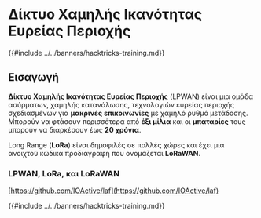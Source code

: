 # Δίκτυο Χαμηλής Ικανότητας Ευρείας Περιοχής

{{#include ../../banners/hacktricks-training.md}}

## Εισαγωγή

**Δίκτυο Χαμηλής Ικανότητας Ευρείας Περιοχής** (LPWAN) είναι μια ομάδα ασύρματων, χαμηλής κατανάλωσης, τεχνολογιών ευρείας περιοχής σχεδιασμένων για **μακρινές επικοινωνίες** με χαμηλό ρυθμό μετάδοσης.\
Μπορούν να φτάσουν περισσότερα από **έξι μίλια** και οι **μπαταρίες** τους μπορούν να διαρκέσουν έως **20 χρόνια**.

Long Range (**LoRa**) είναι δημοφιλές σε πολλές χώρες και έχει μια ανοιχτού κώδικα προδιαγραφή που ονομάζεται **LoRaWAN**.

### LPWAN, LoRa, και LoRaWAN

[https://github.com/IOActive/laf](https://github.com/IOActive/laf)

{{#include ../../banners/hacktricks-training.md}}
